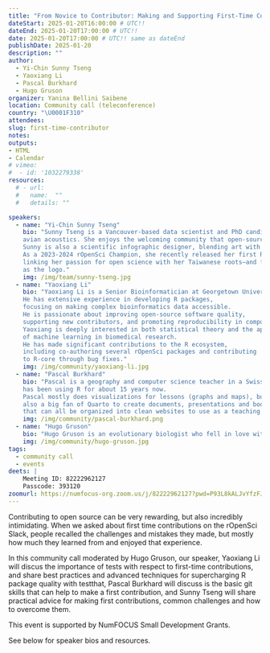 ```yaml
---
title: "From Novice to Contributor: Making and Supporting First-Time Contributions to FOSS"
dateStart: 2025-01-20T16:00:00 # UTC!!
dateEnd: 2025-01-20T17:00:00 # UTC!!
date: 2025-01-20T17:00:00 # UTC!! same as dateEnd
publishDate: 2025-01-20
description: ""
author:
  - Yi-Chin Sunny Tseng
  - Yaoxiang Li
  - Pascal Burkhard
  - Hugo Gruson 
organizer: Yanina Bellini Saibene
location: Community call (teleconference)
country: "\U0001F310"
attendees: 
slug: first-time-contributor
notes: 
outputs:
- HTML
- Calendar 
# vimeo:
#  - id: '1032279338'
resources:
  # - url:  
  #   name:  ""
  #   details: ""

speakers:  
  - name: "Yi-Chin Sunny Tseng"
    bio: "Sunny Tseng is a Vancouver-based data scientist and PhD candidate specializing in 
    avian acoustics. She enjoys the welcoming community that open-source science brings to her career. 
    Sunny is also a scientific infographic designer, blending art with conservation research. 
    As a 2023-2024 rOpenSci Champion, she recently released her first R package, bbsTaiwan, 
    linking her passion for open science with her Taiwanese roots—and featuring her bird art 
    as the logo."
    img: /img/team/sunny-tseng.jpg
  - name: "Yaoxiang Li"
    bio: "Yaoxiang Li is a Senior Bioinformatician at Georgetown University. 
    He has extensive experience in developing R packages, 
    focusing on making complex bioinformatics data accessible. 
    He is passionate about improving open-source software quality, 
    supporting new contributors, and promoting reproducibility in computational biology. 
    Yaoxiang is deeply interested in both statistical theory and the application 
    of machine learning in biomedical research. 
    He has made significant contributions to the R ecosystem, 
    including co-authoring several rOpenSci packages and contributing 
    to R-core through bug fixes."
    img: /img/community/yaoxiang-li.jpg
  - name: "Pascal Burkhard"
    bio: "Pascal is a geography and computer science teacher in a Swiss high school, and
    has been using R for about 15 years now. 
    Pascal mostly does visualizations for lessons (graphs and maps), but is 
    also a big fan of Quarto to create documents, presentations and books 
    that can all be organized into clean websites to use as a teaching platform."
    img: /img/community/pascal-burkhard.png   
  - name: "Hugo Gruson"
    bio: "Hugo Gruson is an evolutionary biologist who fell in love with R and R package development during his PhD. He is now working full-time as an R package developer, with a current focus on making the ecosystem of R packages for epidemiology more robust."
    img: /img/community/hugo-gruson.jpg    
tags:
  - community call
  - events
deets: |
    Meeting ID: 82222962127
    Passcode: 393120
zoomurl: https://numfocus-org.zoom.us/j/82222962127?pwd=P93L8kALJvYfzFJzv0UoRarNqCRpt8.1
---
```



Contributing to open source can be very rewarding, but also incredibly intimidating. 
When we asked about first time contributions on the rOpenSci Slack, 
people recalled the challenges and mistakes they made, 
but mostly how much they learned from and enjoyed that experience.

In this community call moderated by Hugo Gruson, our speaker, 
Yaoxiang Li will discus the importance of tests with respect to first-time contributions, and share best practices and advanced techniques for supercharging 
R package quality with testthat, Pascal Burkhard will discuss is the basic git 
skills that can help to make a first contribution, and Sunny Tseng will share 
practical advice for making first contributions, common challenges and how to 
overcome them.

This event is supported by NumFOCUS Small Development Grants.

See below for speaker bios and resources.